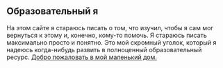 ## Образовательный я
На этом сайте я стараюсь писать о том, что изучил, чтобы я сам мог вернуться к этому и, конечно, кому-то помочь. Я стараюсь писать максимально просто и понятно. Это мой скромный уголок, который я надеюсь когда-нибудь развить в полноценный образовательный ресурс.
[Добро пожаловать в мой маленький дом.](https://discocode.ru/)<br/>

